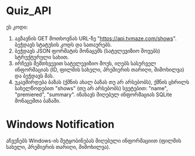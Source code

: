 # Quiz_API

ეს კოდი:
1. აგზავნის GET მოთხოვნას URL-ზე "https://api.tvmaze.com/shows". ბეჭდავს სტატუსის კოდს და სათაურებს.
2. ბეჭდავს JSON ფორმატის მონაცემს (სატელევიზიო შოუებს) სტრუქტურული სახით.
3. ირჩევს შემთხვევით სატელევიზიო შოუს, იღებს სასურველ ინფორმაციას (ID, ფილმის სახელი, პრემიერის თარიღი, მიმოხილვა) და ბეჭდავს მას.
4. უკავშირდება ბაზას (ქმნის ახალ ბაზას თუ არ არსებობს), ქმნის ცხრილს სახელწოდებით "shows" (თუ არ არსებობს) სვეტებით: "name", "premiered", "summary". ინახავს მიღებულ ინფორმაციას SQLite მონაცემთა ბაზაში.

# Windows Notification
აჩვენებს Windows-ის შეტყობინებას მიღებული ინფორმაციით (ფილმის სახელი, პრემიერის თარიღი, მიმოხილვა).
